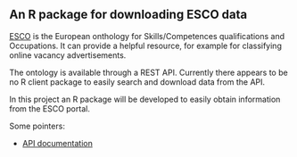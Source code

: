 
## An R package for downloading ESCO data

[ESCO](https://ec.europa.eu/esco/portal/home) is the European onthology for
Skills/Competences qualifications and Occupations. It can provide a helpful
resource, for example for classifying online vacancy advertisements.

The ontology is available through a REST API. Currently there appears to be no
R client package to easily search and download data from the API.

In this project an R package will be developed to easily obtain information
from the ESCO portal.

Some pointers:

- [API documentation](https://ec.europa.eu/esco/api/doc/esco_api_doc.html)








